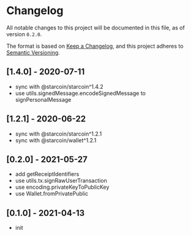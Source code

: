 # Changelog

All notable changes to this project will be documented in this file, as of version `0.2.0`.

The format is based on [Keep a Changelog](https://keepachangelog.com/en/1.0.0/),
and this project adheres to [Semantic Versioning](https://semver.org/spec/v2.0.0.html).

## [1.4.0] - 2020-07-11
- sync with @starcoin/starcoin^1.4.2
- use utils.signedMessage.encodeSignedMessage to signPersonalMessage

## [1.2.1] - 2020-06-22
- sync with @starcoin/starcoin^1.2.1
- sync with @starcoin/wallet^1.2.1

## [0.2.0] - 2021-05-27
- add getReceiptIdentifiers
- use utils.tx.signRawUserTransaction
- use encoding.privateKeyToPublicKey
- use Wallet.fromPrivatePublic

## [0.1.0] - 2021-04-13
- init
